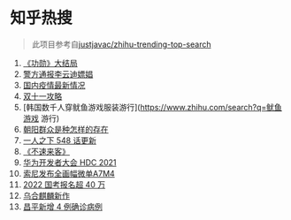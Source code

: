 # 知乎热搜

> 此项目参考自[justjavac/zhihu-trending-top-search](https://github.com/justjavac/zhihu-trending-top-search/blob/main/utils.ts)

<!-- BEGIN -->
  <!-- 最后更新时间:Fri Oct 22 2021 12:17:07 GMT+0000 (Coordinated Universal Time) -->
  1. [《功勋》大结局](https://www.zhihu.com/search?q=功勋)
1. [警方通报李云迪嫖娼](https://www.zhihu.com/search?q=李云迪)
1. [国内疫情最新情况](https://www.zhihu.com/search?q=国内疫情新增)
1. [双十一攻略](https://www.zhihu.com/search?q=双十一)
1. [韩国数千人穿鱿鱼游戏服装游行](https://www.zhihu.com/search?q=鱿鱼游戏 游行)
1. [朝阳群众是种怎样的存在](https://www.zhihu.com/search?q=朝阳群众)
1. [一人之下 548 话更新](https://www.zhihu.com/search?q=一人之下)
1. [《不速来客》](https://www.zhihu.com/search?q=不速来客)
1. [华为开发者大会 HDC 2021](https://www.zhihu.com/search?q=华为开发者大会)
1. [索尼发布全画幅微单A7M4](https://www.zhihu.com/search?q=索尼a7m4)
1. [2022 国考报名超 40 万](https://www.zhihu.com/search?q=国考报名)
1. [乌合麒麟新作](https://www.zhihu.com/search?q=乌合麒麟)
1. [昌平新增 4 例确诊病例](https://www.zhihu.com/search?q=昌平疫情)
  <!-- END -->